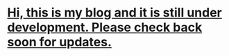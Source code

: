 # [Hi,  this is my blog and it is still under development. Please check back soon for updates.](https://jyothy-das.github.io/)
